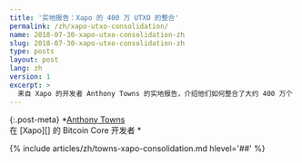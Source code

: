 ```yaml
---
title: '实地报告：Xapo 的 400 万 UTXO 的整合'
permalink: /zh/xapo-utxo-consolidation/
name: 2018-07-30-xapo-utxo-consolidation-zh
slug: 2018-07-30-xapo-utxo-consolidation-zh
type: posts
layout: post
lang: zh
version: 1
excerpt: >
  来自 Xapo 的开发者 Anthony Towns 的实地报告，介绍他们如何整合了大约 400 万个 UTXO 以准备应对未来可能的费用增加。
---
```


{:.post-meta}
*[Anthony Towns](https://twitter.com/ajtowns)<br>在 [Xapo][] 的 Bitcoin Core 开发者
*

{% include articles/zh/towns-xapo-consolidation.md hlevel='##' %}